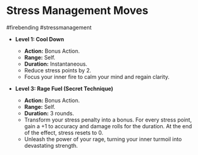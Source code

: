 
# Stress Management Moves
#firebending #stressmanagement

- **Level 1: Cool Down**
  - **Action:** Bonus Action.
  - **Range:** Self.
  - **Duration:** Instantaneous.
  - Reduce stress points by 2.
  - Focus your inner fire to calm your mind and regain clarity.

- **Level 3: Rage Fuel (Secret Technique)**
  - **Action:** Bonus Action.
  - **Range:** Self.
  - **Duration:** 3 rounds.
  - Transform your stress penalty into a bonus. For every stress point, gain a +1 to accuracy and damage rolls for the duration. At the end of the effect, stress resets to 0.
  - Unleash the power of your rage, turning your inner turmoil into devastating strength.
